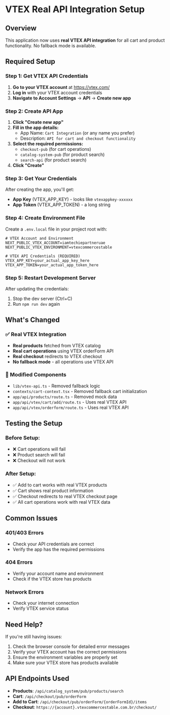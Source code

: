# VTEX Real API Integration Setup

## Overview
This application now uses **real VTEX API integration** for all cart and product functionality. No fallback mode is available.

## Required Setup

### Step 1: Get VTEX API Credentials

1. **Go to your VTEX account** at https://vtex.com/
2. **Log in** with your VTEX account credentials
3. **Navigate to Account Settings** → **API** → **Create new app**

### Step 2: Create API App
1. **Click "Create new app"**
2. **Fill in the app details:**
   - App Name: `Cart Integration` (or any name you prefer)
   - Description: `API for cart and checkout functionality`
3. **Select the required permissions:**
   - `checkout-pub` (for cart operations)
   - `catalog-system-pub` (for product search)
   - `search-api` (for product search)
4. **Click "Create"**

### Step 3: Get Your Credentials
After creating the app, you'll get:
- **App Key** (VTEX_APP_KEY) - looks like `vtexappkey-xxxxxx`
- **App Token** (VTEX_APP_TOKEN) - a long string

### Step 4: Create Environment File
Create a `.env.local` file in your project root with:

```env
# VTEX Account and Environment
NEXT_PUBLIC_VTEX_ACCOUNT=iamtechiepartneruae
NEXT_PUBLIC_VTEX_ENVIRONMENT=vtexcommercestable

# VTEX API Credentials (REQUIRED)
VTEX_APP_KEY=your_actual_app_key_here
VTEX_APP_TOKEN=your_actual_app_token_here
```

### Step 5: Restart Development Server
After updating the credentials:
1. Stop the dev server (Ctrl+C)
2. Run `npm run dev` again

## What's Changed

### ✅ Real VTEX Integration
- **Real products** fetched from VTEX catalog
- **Real cart operations** using VTEX orderForm API
- **Real checkout** redirects to VTEX checkout
- **No fallback mode** - all operations use VTEX API

### 🔧 Modified Components
- `lib/vtex-api.ts` - Removed fallback logic
- `contexts/cart-context.tsx` - Removed fallback cart initialization
- `app/api/products/route.ts` - Removed mock data
- `app/api/vtex/cart/add/route.ts` - Uses real VTEX API
- `app/api/vtex/orderform/route.ts` - Uses real VTEX API

## Testing the Setup

### Before Setup:
- ❌ Cart operations will fail
- ❌ Product search will fail
- ❌ Checkout will not work

### After Setup:
- ✅ Add to cart works with real VTEX products
- ✅ Cart shows real product information
- ✅ Checkout redirects to real VTEX checkout page
- ✅ All cart operations work with real VTEX data

## Common Issues

### 401/403 Errors
- Check your API credentials are correct
- Verify the app has the required permissions

### 404 Errors
- Verify your account name and environment
- Check if the VTEX store has products

### Network Errors
- Check your internet connection
- Verify VTEX service status

## Need Help?

If you're still having issues:
1. Check the browser console for detailed error messages
2. Verify your VTEX account has the correct permissions
3. Ensure the environment variables are properly set
4. Make sure your VTEX store has products available

## API Endpoints Used

- **Products**: `/api/catalog_system/pub/products/search`
- **Cart**: `/api/checkout/pub/orderForm`
- **Add to Cart**: `/api/checkout/pub/orderForm/{orderFormId}/items`
- **Checkout**: `https://{account}.vtexcommercestable.com.br/checkout/` 